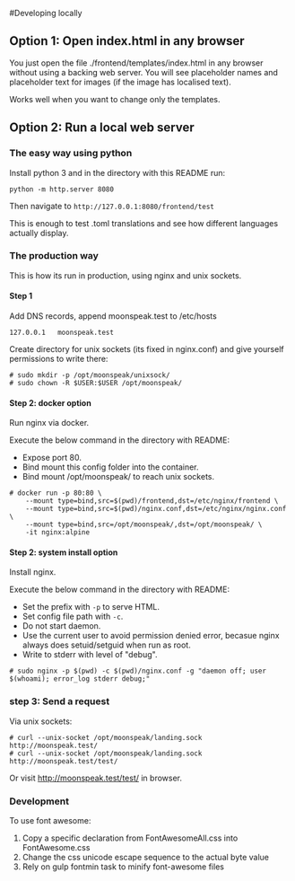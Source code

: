 #Developing locally

## Option 1: Open index.html in any browser

You just open the file ./frontend/templates/index.html in any browser without using a backing web server.
You will see placeholder names and placeholder text for images (if the image has localised text).

Works well when you want to change only the templates.


## Option 2: Run a local web server

### The easy way using python

Install python 3 and in the directory with this README run:
```
python -m http.server 8080
```

Then navigate to `http://127.0.0.1:8080/frontend/test`

This is enough to test .toml translations and see how different languages actually display.


### The production way

This is how its run in production, using nginx and unix sockets.

#### Step 1

Add DNS records, append moonspeak.test to /etc/hosts
```
127.0.0.1	moonspeak.test
```

Create directory for unix sockets (its fixed in nginx.conf) and give yourself permissions to write there:
```
# sudo mkdir -p /opt/moonspeak/unixsock/
# sudo chown -R $USER:$USER /opt/moonspeak/
```


#### Step 2: docker option

Run nginx via docker. 

Execute the below command in the directory with README:

- Expose port 80.
- Bind mount this config folder into the container.
- Bind mount /opt/moonspeak/ to reach unix sockets.

```
# docker run -p 80:80 \
    --mount type=bind,src=$(pwd)/frontend,dst=/etc/nginx/frontend \
    --mount type=bind,src=$(pwd)/nginx.conf,dst=/etc/nginx/nginx.conf \
    --mount type=bind,src=/opt/moonspeak/,dst=/opt/moonspeak/ \
    -it nginx:alpine
```


#### Step 2: system install option

Install nginx. 

Execute the below command in the directory with README:

- Set the prefix with `-p` to serve HTML.
- Set config file path with `-c`.
- Do not start daemon.
- Use the current user to avoid permission denied error, becasue nginx always does setuid/setguid when run as root.
- Write to stderr with level of "debug".

```
# sudo nginx -p $(pwd) -c $(pwd)/nginx.conf -g "daemon off; user $(whoami); error_log stderr debug;"
```


### step 3: Send a request

Via unix sockets:
```
# curl --unix-socket /opt/moonspeak/landing.sock http://moonspeak.test/
# curl --unix-socket /opt/moonspeak/landing.sock http://moonspeak.test/test/
```

Or visit http://moonspeak.test/test/ in browser.



### Development

To use font awesome:
1. Copy a specific declaration from FontAwesomeAll.css into FontAwesome.css
2. Change the css unicode escape sequence to the actual byte value
3. Rely on gulp fontmin task to minify font-awesome files
